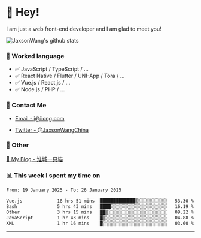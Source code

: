 # 👋 Hey!

I am just a web front-end developer and I am glad to meet you!

![JaxsonWang's github stats](https://github-readme-stats.vercel.app/api?username=JaxsonWang&&show_icons=true&&title_color=1abc9c&&icon_color=1abc9c)


### 📝 Worked language

- ✅ JavaScript / TypeScript / ...
- ✅ React Native / Flutter / UNI-App / Tora / ...
- ✅ Vue.js / React.js / ...
- ✅ Node.js / PHP / ...

### 📮 Contact Me

- [Email - i@iiong.com](mailto:i@iiong.com)

- [Twitter - @JaxsonWangChina](https://twitter.com/JaxsonWangChina)

### 🤪 Other

[📌 My Blog - 淮城一只猫](https://iiong.com)

### 📊 This week I spent my time on

<!--START_SECTION:waka-->

```txt
From: 19 January 2025 - To: 26 January 2025

Vue.js             18 hrs 51 mins  █████████████▒░░░░░░░░░░░   53.30 %
Bash               5 hrs 43 mins   ████░░░░░░░░░░░░░░░░░░░░░   16.19 %
Other              3 hrs 15 mins   ██▒░░░░░░░░░░░░░░░░░░░░░░   09.22 %
JavaScript         1 hr 43 mins    █▒░░░░░░░░░░░░░░░░░░░░░░░   04.88 %
XML                1 hr 16 mins    █░░░░░░░░░░░░░░░░░░░░░░░░   03.60 %
```

<!--END_SECTION:waka-->

---
